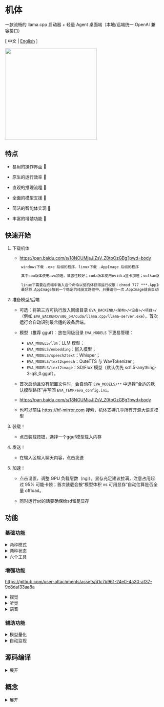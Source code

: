 # 机体

一款流畅的 llama.cpp 启动器 + 轻量 Agent 桌面端（本地/远端统一 OpenAI 兼容接口）

\[ 中文 | [English](README_en.md) \]


<img src="https://github.com/ylsdamxssjxxdd/eva/assets/63994076/a7c5943a-aa4f-4e46-a6c6-284be990fd59" width="300px">


## 特点

- 易用的操作界面 🧮

- 原生的运行效率 🚀

- 直观的推理流程 👀

- 全面的模型支援 🐳

- 简洁的智能体实现 🤖

- 丰富的增殖功能 🐣


## 快速开始

1. 下载机体

    - https://pan.baidu.com/s/18NOUMjaJIZsV_Z0toOzGBg?pwd=body

    ```txt
        windows下载 .exe 后缀的程序，linux下载 .AppImage 后缀的程序
        
        其中cpu版本使用avx加速，兼容性较好；cuda版本使用nvidia显卡加速；vulkan版本可以使用任意显卡加速，速度不如cuda版本
        
        linux下需要在终端中输入这个命令以使机体获得运行权限：chmod 777 ***.AppImage 
        最好将.AppImage放到一个稳定的纯英文路径中，只要运行一次.AppImage就会自动配置桌面快捷方式和开始菜单
    ```

2. 准备模型/后端

    - 可选：将第三方可执行放入同级目录 `EVA_BACKEND/<架构>/<设备>/<项目>/`（例如 `EVA_BACKEND/x86_64/cuda/llama.cpp/llama-server.exe`）。首次运行会自动识别最合适的设备后端。

    - 模型（推荐 gguf）：放在同级目录 `EVA_MODELS` 下更易管理：
      - `EVA_MODELS/llm`：LLM 模型；
      - `EVA_MODELS/embedding`：嵌入模型；
      - `EVA_MODELS/speech2text`：Whisper；
      - `EVA_MODELS/text2speech`：OuteTTS 与 WavTokenizer；
      - `EVA_MODELS/text2image`：SD/Flux 模型（默认优先 sd1.5-anything-3-q8_0.gguf）。

    - 首次启动且没有配置文件时，会自动在 `EVA_MODELS/**` 中选择“合适的默认模型路径”并写回 `EVA_TEMP/eva_config.ini`。

    - https://pan.baidu.com/s/18NOUMjaJIZsV_Z0toOzGBg?pwd=body

    - 也可以前往 https://hf-mirror.com 搜索，机体支持几乎所有开源大语言模型

3. 装载！

    - 点击装载按钮，选择一个gguf模型载入内存

4. 发送！

    - 在输入区输入聊天内容，点击发送

5. 加速！

    - 点击设置，调整 GPU 负载层数（ngl）。显存充足建议拉满，注意占用超过 95% 可能卡顿；首次装载会按“模型体积 vs 可用显存”自动估算是否全量 offload。

    - 同时运行sd的话要确保给sd留足显存


## 功能

### 基础功能

<details>

<summary> 两种模式 </summary>

1. 本地模式：点击“装载”，选择 gguf 模型后，内置后端管理器托管 `llama.cpp tools/server`，以 HTTP+SSE 推理。

2. 链接模式：右击“装载”，填写 `endpoint/key/model` 切换到远端，使用 OpenAI 兼容接口（`/v1/chat/completions`）。

</details>

<details>

<summary> 两种状态 </summary>

1. 对话状态

    - 机体的默认状态，在输入区输入聊天内容，模型进行回复

    - 可以事先约定好角色

    - 可以使用挂载的工具

    - 可以按f1截图，按f2进行录音，截图和录音会发送给多模态或whisper模型进行相应处理

2. 补完状态

    - 在输出区键入任意文字，模型对其进行补完

 

</details>

<details>

<summary> 六个工具 </summary>

在 本地模式 + 对话状态 下，用户可以点击约定为模型挂载工具

```txt
    在系统指令中附加“工具协议”，指导模型以 <tool_call>JSON</tool_call> 发起调用；
    推理结束后自动解析工具请求，执行并把结果以 "tool_response: ..." 继续发送，直至没有新请求。
```

1. 计算器

    - 模型输出计算公式给计算器工具，工具将返回计算结果

    - 例如：计算888*999 

    - 调用难度：⭐

2. 鼠标键盘

    - 模型输出行动序列来控制用户的鼠标和键盘，需要模型拥有视觉才能完成定位

    - 例如：帮我自动在冒险岛里搬砖

    - 调用难度：⭐⭐⭐⭐⭐

3. 软件工程师

    - 类似 Cline 的自动化工具执行链（execute_command/read_file/write_file/edit_file/list_files/search_content/MCP…）。

    - 例如：帮我构建一个cmake qt的初始项目

    - 调用难度：⭐⭐⭐⭐⭐

4. 知识库

    - 模型输出查询文本给知识库工具，工具将返回三条最相关的已嵌入知识

    - 要求：先在“增殖-知识库”上传文本并构建（启动嵌入服务 → /v1/embeddings 逐段入库）。

    - 例如：请问机体有哪些功能？

    - 调用难度：⭐⭐⭐

    <img src="https://github.com/ylsdamxssjxxdd/eva/assets/63994076/a0b8c4e7-e8dd-4e08-bcb2-2f890d77d632" width="500px">

5. 文生图

    - 模型输出绘画提示词给文生图工具，工具将返回绘制好的图像

    - 要求：用户需要先在增殖窗口配置文生图的模型路径，支持sd和flux模型

    - 例如：画一个女孩

    - 调用难度：⭐⭐

    <img src="https://github.com/ylsdamxssjxxdd/eva/assets/63994076/627e5cd2-2361-4112-9df4-41b908fb91c7" width="500px">

6. MCP工具

    - 通过MCP服务，获取到外部丰富的工具

    - 说明：挂载工具后需要前往增殖窗口配置MCP服务

    - 调用难度：⭐⭐⭐⭐⭐

</details>

### 增强功能

https://github.com/user-attachments/assets/d1c7b961-24e0-4a30-af37-9c8daf33aa8a

<details>

<summary> 视觉 </summary>

- 介绍：在 本地模式 + 对话状态 下可以挂载视觉模型，视觉模型一般名称中带有mmproj，并且只和特定的模型相匹配。挂载成功后用户可以选择图像进行预解码，来作为模型的上文

- 激活方法：在设置中右击“挂载视觉”选择 mmproj；拖拽/右击上传/按 F1 截图后，点击“发送”进行预解码，再进行问答。

</details>

<details>

<summary> 听觉 </summary>

- 介绍：借助whisper.cpp项目将用户的声音转为文本，也可以直接传入音频转为字幕文件

- 激活方法：右击状态区打开“增殖-声转文”，选择 whisper 模型路径；回到主界面按 F2 开始/结束录音，结束后自动转写回填输入框。

</details>

<details>

<summary> 语音 </summary>

- 介绍：借助windows系统的语音功能将模型输出的文本转为语音并自动播放，或者可以自己配置outetts模型进行文转声

- 激活方法：右击状态区打开“增殖-文转声”，选择系统语音或 OuteTTS+WavTokenizer 并启动。

</details>

### 辅助功能

<details>

<summary> 模型量化 </summary>

- 可以右击状态区弹出增殖窗口，在模型量化选项卡中对未经量化的fp32、fp16、bf16的gguf模型进行量化

</details>

<details>

<summary> 自动监视 </summary>

- 本地对话状态下，挂载视觉后，可设置监视帧率；随后会自动附带最近 1 分钟的屏幕帧到下一次发送（发送后自动清理旧帧）。

</details>

## 源码编译

<details>

<summary> 展开 </summary>

1. 配置环境

    - 安装编译器 windows可以用msvc或mingw，linux需要g++或clang

    - 安装Qt5.15库 https://download.qt.io/

    - 安装cmake https://cmake.org/

    - 如果要用nvidia显卡加速，安装cuda-tooklit https://developer.nvidia.com/cuda-toolkit-archive

    - 如果要用各种型号显卡加速，安装VulkanSDK https://vulkan.lunarg.com/sdk/home

2. 克隆源代码

    ```bash
    git clone https://github.com/ylsdamxssjxxdd/eva.git
    ```

3. 后端准备

- 从上游或第三方获取已编译的推理程序，并在项目根目录创建 `EVA_BACKEND/` 目录（与 `CMakeLists.txt` 同级）。
- 按中央教条放置第三方程序：`EVA_BACKEND/<架构>/<系统>/<设备>/<项目>/`，例如：
  - `EVA_BACKEND/x86_64/win/cuda/llama.cpp/llama-server(.exe)`
  - 架构：`x86_64`、`x86_32`、`arm64`、`arm32`
  - 系统：`win`、`linux`
  - 设备：`cpu`、`cuda`、`vulkan`、`opencl`（可自定义扩展）
  - 项目：如 `llama.cpp`、`whisper.cpp`
- 运行时 EVA 仅在本机同架构目录下枚举设备并查找可执行文件，并自动补全库搜索路径（Windows: PATH；Linux: LD_LIBRARY_PATH；macOS: DYLD_LIBRARY_PATH）。

4. 编译

    ```bash
    cd eva
    cmake -B build -DBODY_PACK=OFF
    cmake --build build --config Release -j 8
    ```

5. 打包分发（解压即用）

    - 将可执行（build/bin/eva[.exe]）、同级目录 `EVA_BACKEND/`、必要 thirdparty 与资源、以及可选 `EVA_MODELS/` 一并打包；
    - 目录示例：
      - `EVA_BACKEND/<arch>/<os>/<device>/llama.cpp/llama-server(.exe)`
      - `EVA_BACKEND/<arch>/<os>/<device>/whisper.cpp/whisper-cli(.exe)`
      - `EVA_BACKEND/<arch>/<os>/<device>/llama-tts/llama-tts(.exe)`
      - `EVA_MODELS/{llm,embedding,speech2text,text2speech,text2image}/...`
    - 程序首次启动会在同级目录创建 `EVA_TEMP/`，用于保存配置、历史与中间产物。

## 提示：速度/记忆显示

- 输出结束后，状态区打印：`single decode`（生成速度）与 `batch decode`（上文处理速度），单位 tokens/s；
- “记忆”进度条展示上下文缓存使用百分比（工具提示显示 used/max token），本地模式按 server 日志精确修正，链接模式按流式近似。

## 说明与约束

- KV 复用：同端点/同会话内复用 server 分配的 `slot_id`，当前未启用服务端的持久化 `slot-save-path`；
- 工具安全域：工程师工具默认仅在工作目录（EVA_WORK）内读写；路径会被归一化回工作根避免越权。

    - BODY_PACK：是否需要打包的标志，若开启，windows下将所有组件放置在bin目录下；linux下将所有组件打包为一个AppImage文件，但是依赖linuxdeploy等工具需要自行配置


</details>

## 概念

<details>

<summary> 展开 </summary>

- model（模型）: 由一个公式和一组参数组成

- token（词元）: 词的编号，例如，你好 token=123，我 token=14，他的 token=3249，不同模型编号不一样

- vocab（词表）: 该模型训练时所设置的全部词的token，不同模型词表不一样，词表里中文占比越高的往往中文能力强

- kv cache（上下文缓存）: 先前计算的模型注意力机制的键和值，相当于模型的记忆

- decoding（解码）：模型根据上下文缓存和送入的新token计算出向量表，并得到新的上下文缓存

- sampling（采样）：根据向量表计算出概率表并选出下一个词

- predict（预测）：（解码 + 采样）循环

- predecode（预解码）：只解码不采样，用于缓存上下文如系统指令

---

- n_ctx_train（最大上下文长度）: 该模型训练时能送入解码的最大token数量

- n_ctx（上下文长度）: 用户设置的解码时模型能接受的的最大token数量，不能超过n_ctx_train，相当于记忆容量

- temperature（温度）: 采样时会根据温度值将向量表转为概率表，温度越高随机性越大

- vecb（向量表）: 本次解码中词表里所有token的概率分布

- prob（概率表）: 本次采样中词表里所有token的最终选用概率

</details>

